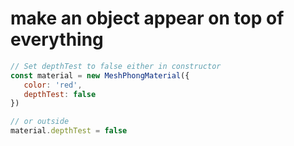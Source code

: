 # make an object appear on top of everything
```js
// Set depthTest to false either in constructor
const material = new MeshPhongMaterial({
   color: 'red',
   depthTest: false
})

// or outside
material.depthTest = false
```
